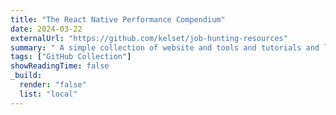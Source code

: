 ```yaml
---
title: "The React Native Performance Compendium"
date: 2024-03-22
externalUrl: "https://github.com/kelset/job-hunting-resources"
summary: " A simple collection of website and tools and tutorials and links and everything I could find around finding a role in tech. I hope it can help people have more success in their job hunts!"
tags: ["GitHub Collection"]
showReadingTime: false
_build:
  render: "false"
  list: "local"
---
```

